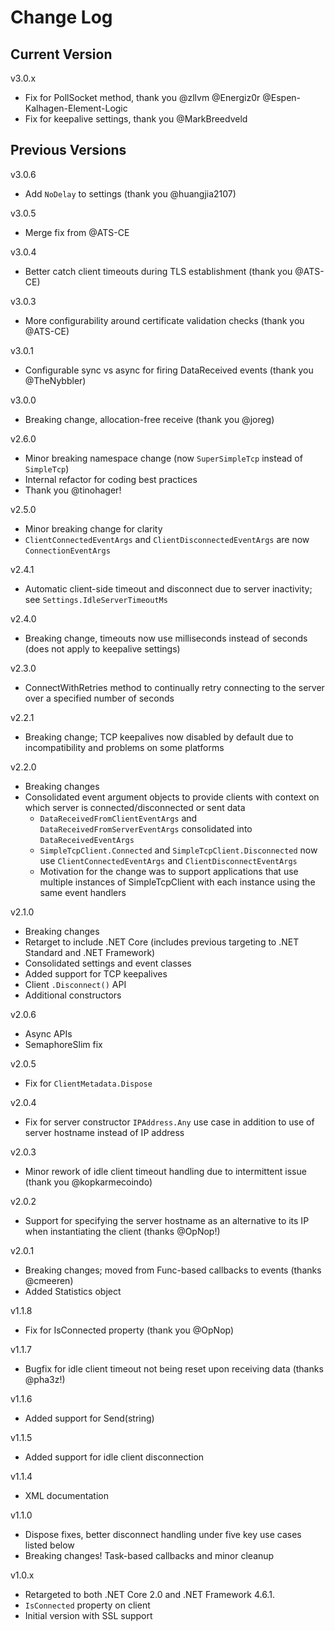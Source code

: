 # Change Log

## Current Version

v3.0.x

- Fix for PollSocket method, thank you @zllvm @Energiz0r @Espen-Kalhagen-Element-Logic
- Fix for keepalive settings, thank you @MarkBreedveld

## Previous Versions

v3.0.6

- Add ```NoDelay``` to settings (thank you @huangjia2107)

v3.0.5

- Merge fix from @ATS-CE

v3.0.4

- Better catch client timeouts during TLS establishment (thank you @ATS-CE)

v3.0.3

- More configurability around certificate validation checks (thank you @ATS-CE)

v3.0.1

- Configurable sync vs async for firing DataReceived events (thank you @TheNybbler)

v3.0.0

- Breaking change, allocation-free receive (thank you @joreg)

v2.6.0

- Minor breaking namespace change (now ```SuperSimpleTcp``` instead of ```SimpleTcp```)
- Internal refactor for coding best practices
- Thank you @tinohager!

v2.5.0

- Minor breaking change for clarity
- ```ClientConnectedEventArgs``` and ```ClientDisconnectedEventArgs``` are now ```ConnectionEventArgs```

v2.4.1

- Automatic client-side timeout and disconnect due to server inactivity; see ```Settings.IdleServerTimeoutMs```

v2.4.0

- Breaking change, timeouts now use milliseconds instead of seconds (does not apply to keepalive settings)

v2.3.0

- ConnectWithRetries method to continually retry connecting to the server over a specified number of seconds

v2.2.1

- Breaking change; TCP keepalives now disabled by default due to incompatibility and problems on some platforms

v2.2.0
 
- Breaking changes
- Consolidated event argument objects to provide clients with context on which server is connected/disconnected or sent data
  - ```DataReceivedFromClientEventArgs``` and ```DataReceivedFromServerEventArgs``` consolidated into ```DataReceivedEventArgs```
  - ```SimpleTcpClient.Connected``` and ```SimpleTcpClient.Disconnected``` now use ```ClientConnectedEventArgs``` and ```ClientDisconnectEventArgs```
  - Motivation for the change was to support applications that use multiple instances of SimpleTcpClient with each instance using the same event handlers

v2.1.0

- Breaking changes
- Retarget to include .NET Core (includes previous targeting to .NET Standard and .NET Framework)
- Consolidated settings and event classes
- Added support for TCP keepalives
- Client ```.Disconnect()``` API
- Additional constructors

v2.0.6

- Async APIs
- SemaphoreSlim fix

v2.0.5

- Fix for ```ClientMetadata.Dispose```

v2.0.4

- Fix for server constructor ```IPAddress.Any``` use case in addition to use of server hostname instead of IP address

v2.0.3

- Minor rework of idle client timeout handling due to intermittent issue (thank you @kopkarmecoindo)

v2.0.2

- Support for specifying the server hostname as an alternative to its IP when instantiating the client (thanks @OpNop!)

v2.0.1

- Breaking changes; moved from Func-based callbacks to events (thanks @cmeeren)
- Added Statistics object

v1.1.8

- Fix for IsConnected property (thank you @OpNop)

v1.1.7

- Bugfix for idle client timeout not being reset upon receiving data (thanks @pha3z!)

v1.1.6

- Added support for Send(string) 

v1.1.5

- Added support for idle client disconnection

v1.1.4

- XML documentation

v1.1.0

- Dispose fixes, better disconnect handling under five key use cases listed below
- Breaking changes!  Task-based callbacks and minor cleanup

v1.0.x

- Retargeted to both .NET Core 2.0 and .NET Framework 4.6.1.
- ```IsConnected``` property on client
- Initial version with SSL support 
